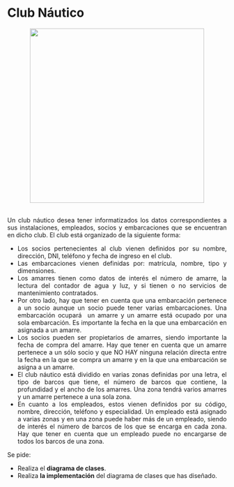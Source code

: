 <div align="justify">


# Club Náutico

<div align="center">
  <img src="http://www.travelfooddrink.com/wp-content/uploads/2016/05/Club-Nautico-Tenerife-Canary-Islands.jpg" width="400px">
</div>

</br>

  Un club náutico desea tener informatizados los datos correspondientes a sus instalaciones, empleados, socios y embarcaciones que se encuentran en dicho club. El club está organizado de la siguiente forma:
  - Los socios pertenecientes al club vienen definidos por su nombre, dirección, DNI, teléfono y fecha de ingreso en el club.
  - Las embarcaciones vienen definidas por: matrícula, nombre, tipo y dimensiones.
  - Los amarres tienen como datos de interés el número de amarre, la lectura del contador de agua y luz, y si tienen o no servicios de mantenimiento contratados.
  - Por otro lado, hay que tener en cuenta que una embarcación pertenece a un socio aunque un socio puede tener varias embarcaciones. Una embarcación ocupará  un amarre y un amarre está ocupado por una sola embarcación. Es importante la fecha en la que una embarcación en asignada a un amarre.
  - Los socios pueden ser propietarios de amarres, siendo importante la fecha de compra del amarre. Hay que tener en cuenta que un amarre pertenece a un sólo socio y que NO HAY ninguna relación directa entre la fecha en la que se compra un amarre y en la que una embarcación se asigna a un amarre.
  - El club náutico está dividido en varias zonas definidas por una letra, el tipo de barcos que tiene, el número de barcos que contiene, la profundidad y el ancho de los amarres. Una zona tendrá varios amarres y un amarre pertenece a una sola zona.
  - En cuanto a los empleados, estos vienen definidos por su código, nombre, dirección, teléfono y especialidad. Un empleado está asignado a varias zonas y en una zona puede haber más de un empleado, siendo de interés el número de barcos de los que se encarga en cada zona. Hay que tener en cuenta que un empleado puede no encargarse de todos los barcos de una zona.


  Se pide:
  - Realiza el __diagrama de clases__.
  - Realiza __la implementación__ del diagrama de clases que has diseñado.


</div>
